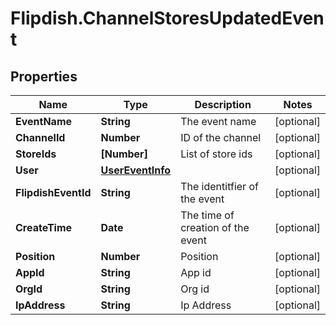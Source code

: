 # Flipdish.ChannelStoresUpdatedEvent

## Properties

Name | Type | Description | Notes
------------ | ------------- | ------------- | -------------
**EventName** | **String** | The event name | [optional] 
**ChannelId** | **Number** | ID of the channel | [optional] 
**StoreIds** | **[Number]** | List of store ids | [optional] 
**User** | [**UserEventInfo**](UserEventInfo.md) |  | [optional] 
**FlipdishEventId** | **String** | The identitfier of the event | [optional] 
**CreateTime** | **Date** | The time of creation of the event | [optional] 
**Position** | **Number** | Position | [optional] 
**AppId** | **String** | App id | [optional] 
**OrgId** | **String** | Org id | [optional] 
**IpAddress** | **String** | Ip Address | [optional] 


